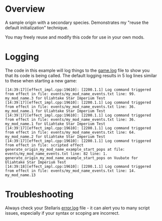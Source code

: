# Overview

A sample origin with a secondary species.  Demonstrates my "reuse the default initialization" technique.

You may freely reuse and modify this code for use in your own mods.

# Logging

The code in this example will log things to the [game.log](https://stellaris.paradoxwikis.com/Modding_tutorial#game.log) file to show you that its code is being called.  The default logging results in 5 log lines similar to these when starting a new game:

```
[14:39:17][effect_impl.cpp:19610]: [2200.1.1] Log command triggered from effect in file: events/my_mod_name_events.txt line: 99. my_mod_name.3 for Uliahtake Star Imperium Test
[14:39:17][effect_impl.cpp:19610]: [2200.1.1] Log command triggered from effect in file: events/my_mod_name_events.txt line: 36. my_mod_name.1 for Uliahtake Star Imperium Test
[14:39:17][effect_impl.cpp:19610]: [2200.1.1] Log command triggered from effect in file: events/my_mod_name_events.txt line: 36. my_mod_name.1 for Uliahtake Star Imperium Test
[14:39:17][effect_impl.cpp:19610]: [2200.1.1] Log command triggered from effect in file: events/my_mod_name_events.txt line: 64. my_mod_name.2 for Uliahtake Star Imperium Test
[14:39:17][effect_impl.cpp:19610]: [2200.1.1] Log command triggered from effect in file: scripted effect generate_origin_my_mod_name_example_start_pops at file: events/my_mod_name_events.txt line: 82 line: 1. generate_origin_my_mod_name_example_start_pops on Vuubate for Uliahtake Star Imperium Test
[14:39:18][effect_impl.cpp:19610]: [2200.1.1] Log command triggered from effect in file: events/my_mod_name_events.txt line: 14. my_mod_name.13
```

# Troubleshooting

Always check your Stellaris [error.log](https://stellaris.paradoxwikis.com/Modding_tutorial#error.log) file - it can alert you to many script issues, especially if your syntax or scoping are incorrect.